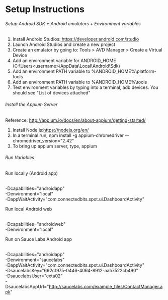 # Setup Instructions

###### Setup Android SDK + Android emulators + Environment variables
1. Install Android Studios:<a href="https://developer.android.com/studio"> https://developer.android.com/studio </a>
2. Launch Android Studios and create a new project
3. Create an emulator by going to: Tools > AVD Manager > Create a Virtual Device
4. Add an environment variable for ANDROID_HOME (C:\Users\<username>\AppData\Local\Android\Sdk)
5. Add an environment PATH variable to %ANDROID_HOME%\platform-tools
6. Add an environment PATH variable to %ANDROID_HOME%\tools
7. Test environment variables by typing into a terminal, adb devices. You should see "List of devices attached"


###### Install the Appium Server

Reference: http://appium.io/docs/en/about-appium/getting-started/

1. Install Node.js:<a href="https://nodejs.org/en/">https://nodejs.org/en/</a>
2. In a terminal run, npm install -g appium-chromedriver --chromedriver_version="2.42"
3. To bring up appium server, type, appium


###### Run Variables

Run locally (Android app)

<br>-Dcapabilities="androidapp"
<br>-Denvironment="local"
<br>-DappWaitActivity="com.connectedbits.spot.ui.DashboardActivity"

Run local Android web

<br>-Dcapabilities="androidweb"
<br>-Denvironment="local"

Run on Sauce Labs Android app

<br>-Dcapabilities="androidapp"
<br>-Denvironment="saucelabs"
<br>-DappWaitActivity="com.connectedbits.spot.ui.DashboardActivity"
<br>-DsaucelabsKey="692c1975-0446-4064-8912-aab7522cb490"
<br>-DsaucelabsUser="exta02"
<br>-DsaucelabsAppUrl="http://saucelabs.com/example_files/ContactManager.apk"
